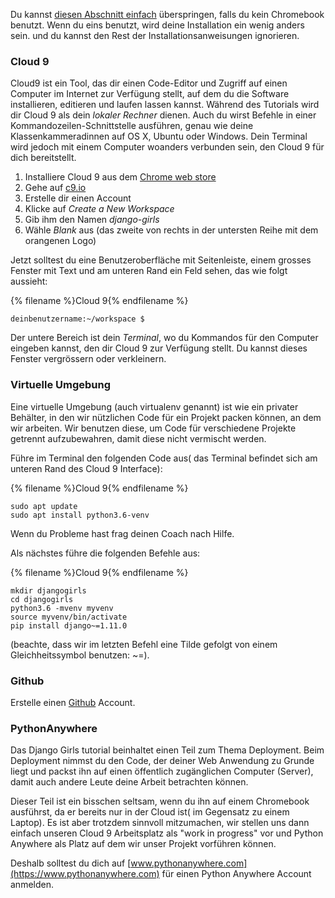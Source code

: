 Du kannst [diesen Abschnitt einfach](http://tutorial.djangogirls.org/en/installation/#install-python) überspringen, falls du kein Chromebook benutzt. Wenn du eins benutzt, wird deine Installation ein wenig anders sein. und du kannst den Rest der Installationsanweisungen ignorieren.

### Cloud 9

Cloud9 ist ein Tool, das dir einen Code-Editor und Zugriff auf einen Computer im Internet zur Verfügung stellt, auf dem du die Software installieren, editieren und laufen lassen kannst. Während des Tutorials wird dir Cloud 9 als dein *lokaler Rechner* dienen. Auch du wirst Befehle in einer Kommandozeilen-Schnittstelle ausführen, genau wie deine Klassenkammeradinnen auf OS X, Ubuntu oder Windows. Dein Terminal wird jedoch mit einem Computer woanders verbunden sein, den Cloud 9 für dich bereitstellt.

1. Installiere Cloud 9 aus dem [Chrome web store](https://chrome.google.com/webstore/detail/cloud9/nbdmccoknlfggadpfkmcpnamfnbkmkcp)
2. Gehe auf [c9.io](https://c9.io)
3. Erstelle dir einen Account
4. Klicke auf *Create a New Workspace*
5. Gib ihm den Namen *django-girls*
6. Wähle *Blank* aus (das zweite von rechts in der untersten Reihe mit dem orangenen Logo)

Jetzt solltest du eine Benutzeroberfläche mit Seitenleiste, einem grosses Fenster mit Text und am unteren Rand ein Feld sehen, das wie folgt aussieht:

{% filename %}Cloud 9{% endfilename %}

    deinbenutzername:~/workspace $
    

Der untere Bereich ist dein *Terminal*, wo du Kommandos für den Computer eingeben kannst, den dir Cloud 9 zur Verfügung stellt. Du kannst dieses Fenster vergrössern oder verkleinern.

### Virtuelle Umgebung

Eine virtuelle Umgebung (auch virtualenv genannt) ist wie ein privater Behälter, in den wir nützlichen Code für ein Projekt packen können, an dem wir arbeiten. Wir benutzen diese, um Code für verschiedene Projekte getrennt aufzubewahren, damit diese nicht vermischt werden.

Führe im Terminal den folgenden Code aus( das Terminal befindet sich am unteren Rand des Cloud 9 Interface):

{% filename %}Cloud 9{% endfilename %}

    sudo apt update
    sudo apt install python3.6-venv
    

Wenn du Probleme hast frag deinen Coach nach Hilfe.

Als nächstes führe die folgenden Befehle aus:

{% filename %}Cloud 9{% endfilename %}

    mkdir djangogirls
    cd djangogirls
    python3.6 -mvenv myvenv
    source myvenv/bin/activate
    pip install django~=1.11.0
    

(beachte, dass wir im letzten Befehl eine Tilde gefolgt von einem Gleichheitssymbol benutzen: ~=).

### Github

Erstelle einen [Github](https://github.com) Account.

### PythonAnywhere

Das Django Girls tutorial beinhaltet einen Teil zum Thema Deployment. Beim Deployment nimmst du den Code, der deiner Web Anwendung zu Grunde liegt und packst ihn auf einen öffentlich zugänglichen Computer (Server), damit auch andere Leute deine Arbeit betrachten können.

Dieser Teil ist ein bisschen seltsam, wenn du ihn auf einem Chromebook ausführst, da er bereits nur in der Cloud ist( im Gegensatz zu einem Laptop). Es ist aber trotzdem sinnvoll mitzumachen, wir stellen uns dann einfach unseren Cloud 9 Arbeitsplatz als "work in progress" vor und Python Anywhere als Platz auf dem wir unser Projekt vorführen können.

Deshalb solltest du dich auf [www.pythonanywhere.com](https://www.pythonanywhere.com) für einen Python Anywhere Account anmelden.